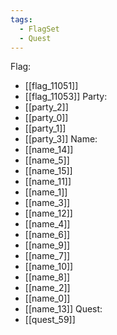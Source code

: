 ```yaml
---
tags:
  - FlagSet
  - Quest
---
```

Flag:
- [[flag_11051]]
- [[flag_11053]]
Party:
- [[party_2]]
- [[party_0]]
- [[party_1]]
- [[party_3]]
Name:
- [[name_14]]
- [[name_5]]
- [[name_15]]
- [[name_11]]
- [[name_1]]
- [[name_3]]
- [[name_12]]
- [[name_4]]
- [[name_6]]
- [[name_9]]
- [[name_7]]
- [[name_10]]
- [[name_8]]
- [[name_2]]
- [[name_0]]
- [[name_13]]
Quest:
- [[quest_59]]
